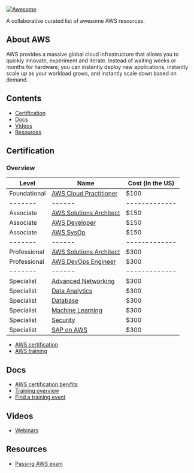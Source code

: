 [![Awesome](https://awesome.re/badge.svg)](https://awesome.re)

A collaborative curated list of awesome AWS resources.

## About AWS

AWS provides a massive global cloud infrastructure that allows you to quickly innovate, experiment and iterate. Instead of waiting weeks or months for hardware, you can instantly deploy new applications, instantly scale up as your workload grows, and instantly scale down based on demand. 

## Contents

- [Certification](#Certification)
- [Docs](#docs)
- [Videos](#videos)
- [Resources](#resources)


## Certification

### Overview
| Level | Name | Cost (in the US)|
|-------|------|-----------------|
| Foundational | [AWS Cloud Practitioner](https://aws.amazon.com/certification/certified-cloud-practitioner/) | $100 |
|-------|------|-------------|-----------------|
| Associate | [AWS Solutions Architect](https://aws.amazon.com/certification/certified-solutions-architect-associate/) | $150 |
| Associate | [AWS Developer](https://aws.amazon.com/certification/certified-developer-associate/) | $150 |
| Associate | [AWS SysOp](https://aws.amazon.com/certification/certified-sysops-admin-associate/) | $150 |
|-------|------|-------------|-----------------|
| Professional | [AWS Solutions Architect](https://aws.amazon.com/certification/certified-solutions-architect-professional/) | $300 |
| Professional | [AWS DevOps Engineer](https://aws.amazon.com/certification/certified-devops-engineer-professional/) | $300 |
|-------|------|-------------|-----------------|
| Specialist | [Advanced Networking](https://aws.amazon.com/certification/certified-advanced-networking-specialty/) | $300 |
| Specialist | [Data Analytics](https://aws.amazon.com/certification/certified-data-analytics-specialty/) | $300 |
| Specialist | [Database](https://aws.amazon.com/certification/certified-database-specialty/) | $300 |
| Specialist | [Machine Learning](https://aws.amazon.com/certification/certified-machine-learning-specialty/) | $300 |
| Specialist | [Security](https://aws.amazon.com/certification/certified-security-specialty/) | $300 |
| Specialist | [SAP on AWS](https://aws.amazon.com/certification/certified-sap-on-aws-specialty/) | $300 |



- [AWS certification](https://aws.amazon.com/certification/)
- [AWS training](https://aws.amazon.com/certification/certification-prep/)

## Docs
- [AWS certification benifits](https://aws.amazon.com/certification/benefits/?nc2=sb_ce_ben)
- [Training overview](https://aws.amazon.com/partners/training/?nc2=sb_pt_pto)
- [Find a training event](https://aws.amazon.com/training/events/?nc2=sb_tr_evt)


## Videos

- [Webinars](https://docs.aviatrix.com/StartUpGuides/aviatrix_overview.html)



## Resources
- [Passing AWS exam](https://digitalcloud.training/how-to-pass-aws-certification-exams/)
